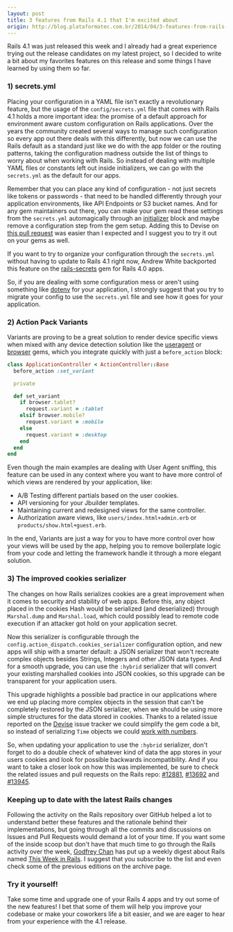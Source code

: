 ```yaml
---
layout: post
title: 3 features from Rails 4.1 that I'm excited about
origin: http://blog.plataformatec.com.br/2014/04/3-features-from-rails-4-1-that-im-excited-about/
---
```


Rails 4.1 was just released this week and I already had a great experience trying out the release candidates on my latest project, so I decided to write a bit about my favorites features on this release and some things I have learned by using them so far.

### 1) secrets.yml

Placing your configuration in a YAML file isn't exactly a revolutionary feature, but the usage of the `config/secrets.yml` file that comes with Rails 4.1 holds a more important idea: the promise of a default approach for environment aware custom configuration on Rails applications. Over the years the community created several ways to manage such configuration so every app out there deals with this differently, but now we can use the Rails default as a standard just like we do with the app folder or the routing patterns, taking the configuration madness outside the list of things to worry about when working with Rails. So instead of dealing with multiple YAML files or constants left out inside initializers, we can go with the `secrets.yml` as the default for our apps.

Remember that you can place any kind of configuration - not just secrets like tokens or passwords - that need to be handled differently through your application environments, like API Endpoints or S3 bucket names. And for any gem maintainers out there, you can make your gem read these settings from the `secrets.yml` automagically through an [initializer](https://github.com/plataformatec/devise/blob/6027787930224b7c5306a15a81c26e9a7c21fe89/lib/devise/rails.rb#L32-L45) block and maybe remove a configuration step from the gem setup. Adding this to Devise on [this pull request](https://github.com/plataformatec/devise/pull/2835) was easier than I expected and I suggest you to try it out on your gems as well.

If you want to try to organize your configuration through the `secrets.yml` without having to update to Rails 4.1 right now, Andrew White backported this feature on the [rails-secrets](https://github.com/pixeltrix/rails-secrets) gem for Rails 4.0 apps.

So, if you are dealing with some configuration mess or aren't using something like [dotenv](https://github.com/bkeepers/dotenv) for your application, I strongly suggest that you try to migrate your config to use the `secrets.yml` file and see how it goes for your application.

### 2) Action Pack Variants

Variants are proving to be a great solution to render device specific views when mixed with any device detection solution like the [useragent](https://github.com/josh/useragent) or [browser](https://github.com/fnando/browser) gems, which you integrate quickly with just a `before_action` block:

```ruby
class ApplicationController < ActionController::Base
  before_action :set_variant

  private

  def set_variant
    if browser.tablet?
      request.variant = :tablet
    elsif browser.mobile?
      request.variant = :mobile
    else
      request.variant = :desktop
    end
  end
end
```

Even though the main examples are dealing with User Agent sniffing, this feature can be used in any context where you want to have more control of which views are rendered by your application, like:

* A/B Testing different partials based on the user cookies.
* API versioning for your Jbuilder templates.
* Maintaining current and redesigned views for the same controller.
* Authorization aware views, like `users/index.html+admin.erb` or `products/show.html+guest.erb`.

In the end, Variants are just a way for you to have more control over how your views will be used by the app, helping you to remove boilerplate logic from your code and letting the framework handle it through a more elegant solution.

### 3) The improved cookies serializer

The changes on how Rails serializes cookies are a great improvement when it comes to security and stability of web apps. Before this, any object placed in the cookies Hash would be serialized (and deserialized) through `Marshal.dump` and `Marshal.load`, which could possibly lead to remote code execution if an attacker got hold on your application secret.

Now this serializer is configurable through the `config.action_dispatch.cookies_serializer` configuration option, and new apps will ship with a smarter default: a JSON serializer that won't recreate complex objects besides Strings, Integers and other JSON data types. And for a smooth upgrade, you can use the `:hybrid` serializer that will convert your existing marshalled cookies into JSON cookies, so this upgrade can be transparent for your application users.

This upgrade highlights a possible bad practice in our applications where we end up placing more complex objects in the session that can't be completely restored by the JSON serializer, when we should be using more simple structures for the data stored in cookies. Thanks to a related issue reported on the [Devise](https://github.com/plataformatec/devise) issue tracker we could simplify the gem code a bit, so instead of serializing `Time` objects we could [work with numbers](https://github.com/plataformatec/devise/pull/2954).

So, when updating your application to use the `:hybrid` serializer, don't forget to do a double check of whatever kind of data the app stores in your users cookies and look for possible backwards incompatibility. And if you want to take a closer look on how this was implemented, be sure to check the related issues and pull requests on the Rails repo: [#12881](https://github.com/rails/rails/issues/12881), [#13692](https://github.com/rails/rails/pull/13692) and [#13945](https://github.com/rails/rails/pull/13945).

### Keeping up to date with the latest Rails changes

Following the activity on the Rails repository over GitHub helped a lot to understand better these features and the rationale behind their implementations, but going through all the commits and discussions on Issues and Pull Requests would demand a lot of your time. If you want some of the inside scoop but don't have that much time to go through the Rails activity over the week, [Godfrey Chan](https://twitter.com/chancancode) has put up a weekly digest about Rails named [This Week in Rails](http://rails-weekly.goodbits.io/). I suggest that you subscribe to the list and even check some of the previous editions on the archive page.

### Try it yourself!

Take some time and upgrade one of your Rails 4 apps and try out some of the new features! I bet that some of them will help you improve your codebase or make your coworkers life a bit easier, and we are eager to hear from your experience with the 4.1 release.
